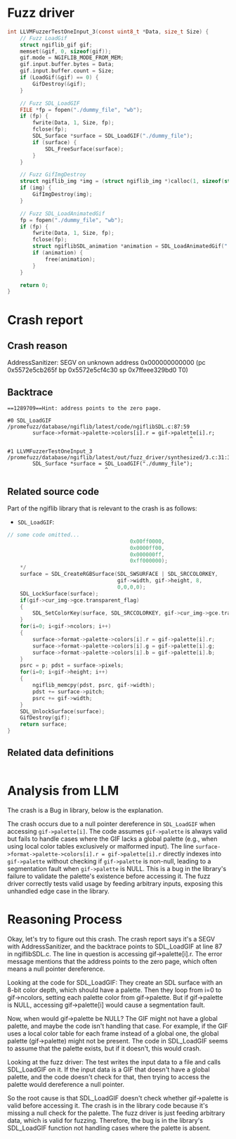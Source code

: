 # Fuzz driver

```c
int LLVMFuzzerTestOneInput_3(const uint8_t *Data, size_t Size) {
    // Fuzz LoadGif
    struct ngiflib_gif gif;
    memset(&gif, 0, sizeof(gif));
    gif.mode = NGIFLIB_MODE_FROM_MEM;
    gif.input.buffer.bytes = Data;
    gif.input.buffer.count = Size;
    if (LoadGif(&gif) == 0) {
        GifDestroy(&gif);
    }

    // Fuzz SDL_LoadGIF
    FILE *fp = fopen("./dummy_file", "wb");
    if (fp) {
        fwrite(Data, 1, Size, fp);
        fclose(fp);
        SDL_Surface *surface = SDL_LoadGIF("./dummy_file");
        if (surface) {
            SDL_FreeSurface(surface);
        }
    }

    // Fuzz GifImgDestroy
    struct ngiflib_img *img = (struct ngiflib_img *)calloc(1, sizeof(struct ngiflib_img));
    if (img) {
        GifImgDestroy(img);
    }

    // Fuzz SDL_LoadAnimatedGif
    fp = fopen("./dummy_file", "wb");
    if (fp) {
        fwrite(Data, 1, Size, fp);
        fclose(fp);
        struct ngiflibSDL_animation *animation = SDL_LoadAnimatedGif("./dummy_file");
        if (animation) {
            free(animation);
        }
    }

    return 0;
}
```

# Crash report

## Crash reason

AddressSanitizer: SEGV on unknown address 0x000000000000 (pc 0x5572e5cb265f bp 0x5572e5cf4c30 sp 0x7ffeee329bd0 T0)

## Backtrace

```
==1289709==Hint: address points to the zero page.

#0 SDL_LoadGIF
/promefuzz/database/ngiflib/latest/code/ngiflibSDL.c:87:59
		surface->format->palette->colors[i].r = gif->palette[i].r;
                                                          ^

#1 LLVMFuzzerTestOneInput_3
/promefuzz/database/ngiflib/latest/out/fuzz_driver/synthesized/3.c:31:32
        SDL_Surface *surface = SDL_LoadGIF("./dummy_file");
                               ^
```

## Related source code

Part of the ngiflib library that is relevant to the crash is as follows:

- `SDL_LoadGIF`:
```c
// some code omitted...
									   0x00ff0000,
									   0x0000ff00,
									   0x000000ff,
									   0xff000000);
	*/
	surface = SDL_CreateRGBSurface(SDL_SWSURFACE | SDL_SRCCOLORKEY,
	                               gif->width, gif->height, 8,
								   0,0,0,0);
	SDL_LockSurface(surface);
	if(gif->cur_img->gce.transparent_flag)
	{
		SDL_SetColorKey(surface, SDL_SRCCOLORKEY, gif->cur_img->gce.transparent_color);
	}
	for(i=0; i<gif->ncolors; i++)
	{
		surface->format->palette->colors[i].r = gif->palette[i].r;
		surface->format->palette->colors[i].g = gif->palette[i].g;
		surface->format->palette->colors[i].b = gif->palette[i].b;
	}
	psrc = p; pdst = surface->pixels;
	for(i=0; i<gif->height; i++)
	{
		ngiflib_memcpy(pdst, psrc, gif->width);
		pdst += surface->pitch;
		psrc += gif->width;
	}
	SDL_UnlockSurface(surface);
	GifDestroy(gif);
	return surface;
}

```

## Related data definitions

```c

```

# Analysis from LLM

The crash is a Bug in library, below is the explanation.

The crash occurs due to a null pointer dereference in `SDL_LoadGIF` when accessing `gif->palette[i]`. The code assumes `gif->palette` is always valid but fails to handle cases where the GIF lacks a global palette (e.g., when using local color tables exclusively or malformed input). The line `surface->format->palette->colors[i].r = gif->palette[i].r` directly indexes into `gif->palette` without checking if `gif->palette` is non-null, leading to a segmentation fault when `gif->palette` is NULL. This is a bug in the library's failure to validate the palette's existence before accessing it. The fuzz driver correctly tests valid usage by feeding arbitrary inputs, exposing this unhandled edge case in the library.

# Reasoning Process

Okay, let's try to figure out this crash. The crash report says it's a SEGV with AddressSanitizer, and the backtrace points to SDL_LoadGIF at line 87 in ngiflibSDL.c. The line in question is accessing gif->palette[i].r. The error message mentions that the address points to the zero page, which often means a null pointer dereference.

Looking at the code for SDL_LoadGIF: They create an SDL surface with an 8-bit color depth, which should have a palette. Then they loop from i=0 to gif->ncolors, setting each palette color from gif->palette. But if gif->palette is NULL, accessing gif->palette[i] would cause a segmentation fault.

Now, when would gif->palette be NULL? The GIF might not have a global palette, and maybe the code isn't handling that case. For example, if the GIF uses a local color table for each frame instead of a global one, the global palette (gif->palette) might not be present. The code in SDL_LoadGIF seems to assume that the palette exists, but if it doesn't, this would crash.

Looking at the fuzz driver: The test writes the input data to a file and calls SDL_LoadGIF on it. If the input data is a GIF that doesn't have a global palette, and the code doesn't check for that, then trying to access the palette would dereference a null pointer.

So the root cause is that SDL_LoadGIF doesn't check whether gif->palette is valid before accessing it. The crash is in the library code because it's missing a null check for the palette. The fuzz driver is just feeding arbitrary data, which is valid for fuzzing. Therefore, the bug is in the library's SDL_LoadGIF function not handling cases where the palette is absent.